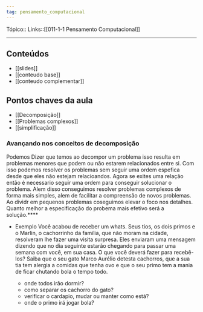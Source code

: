 ```yaml
---
tag: pensamento_computacional
---
```

Tópico::
Links::[[011-1-1 Pensamento Computacional]]

---

## Conteúdos 

- [[slides]]
- [[conteudo base]]
- [[conteudo complementar]]
## Pontos chaves da aula
-  [[Decomposição]]
-  [[Problemas complexos]]
-  [[simplificação]]

### Avançando nos conceitos de decomposição

Podemos Dizer que temos ao decompor um problema isso resulta em problemas menores que podem ou não estarem relacionados entre si.
Com isso podemos resolver os problemas sem seguir uma ordem espefica desde que eles não estejam relacioandos.
Agora se exites uma relação então é necessario seguir uma ordem para conseguir solucionar o problema.
Alem disso conseguimos resolver problemas complexos de forma mais simples, alem de facilitar a compreensão de novos problemas.
Ao dividr em pequenos problemas coseguimos elevar o foco nos detalhes.
Quanto melhor a especificação do probema mais efetivo será a solução.****

- Exemplo
	Você acabou de receber um whats. Seus tios, os dois primos e o Marlin, o
	cachorrinho da família, que não moram na cidade, resolveram lhe fazer
	uma visita surpresa.
	Eles enviaram uma mensagem dizendo que no dia seguinte estarão
	chegando para passar uma semana com você, em sua casa.
	O que você deverá fazer para recebê-los? Saiba que o seu gato Marco
	Aurélio detesta cachorros, que a sua tia tem alergia a comidas que tenha
	ovo e que o seu primo tem a mania de ficar chutando bola o tempo todo.

	- onde todos irão dormir?
	- como separar os cachorro do gato?
	- verificar o cardapio, mudar ou manter como está?
	- onde o primo irá jogar bola?